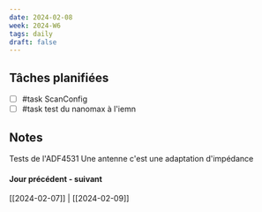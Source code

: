 ```yaml
---
date: 2024-02-08
week: 2024-W6
tags: daily
draft: false 
---
```


## Tâches planifiées

- [ ] #task ScanConfig
- [ ] #task test du nanomax à l'iemn

## Notes

Tests de l'ADF4531 
Une antenne c'est une adaptation d'impédance


#### Jour précédent - suivant 
[[2024-02-07]] | [[2024-02-09]]